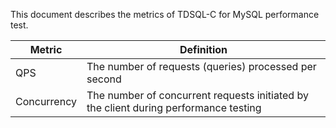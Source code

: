 
This document describes the metrics of TDSQL-C for MySQL performance test.

| Metric | Definition | 
|---------|---------|
| QPS | The number of requests (queries) processed per second | 
| Concurrency | The number of concurrent requests initiated by the client during performance testing | 

